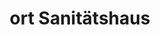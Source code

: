 ---
title: "ort Sanitätshaus"
url: /bad-lauterberg-im-harz/ort-sanitaetshaus/
shop: Sanitätshaus
---